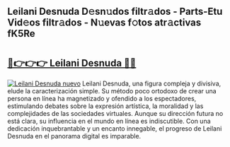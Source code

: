 ## Leilani Desnuda D𝚎sn𝚞dos filtr𝚊dos - Parts-Etu Vid𝚎os filtr𝚊dos - N𝚞evas f𝚘tos atr𝚊ctivas fK5Re

# <h2><a href="http://mb9c1n8.tromn.icu/?c=Leilani+Desnuda">🔗👉👉👉 Leilani Desnuda 🔗🔗</a></h2>

[![Leilani Desnuda nuevo](https://i.imgur.com/pEAQMta.gif)](http://mb9c1n8.tromn.icu/?c=Leilani+Desnuda)
Leilani Desnuda, una figura compleja y divisiva, elude la caracterización simple. Su método poco ortodoxo de crear una persona en línea ha magnetizado y ofendido a los espectadores, estimulando debates sobre la expresión artística, la moralidad y las complejidades de las sociedades virtuales. Aunque su dirección futura no está clara, su influencia en el mundo en línea es indiscutible. Con una dedicación inquebrantable y un encanto innegable, el progreso de Leilani Desnuda en el panorama digital es imparable.

